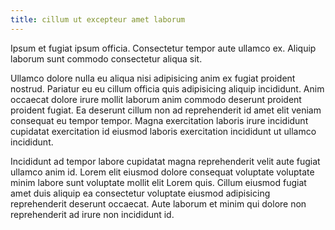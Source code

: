 ```yaml
---
title: cillum ut excepteur amet laborum
---
```


Ipsum et fugiat ipsum officia. Consectetur tempor aute ullamco ex. Aliquip laborum sunt commodo consectetur aliqua sit.

Ullamco dolore nulla eu aliqua nisi adipisicing anim ex fugiat proident nostrud. Pariatur eu eu cillum officia quis adipisicing aliquip incididunt. Anim occaecat dolore irure mollit laborum anim commodo deserunt proident proident fugiat. Ea deserunt cillum non ad reprehenderit id amet elit veniam consequat eu tempor tempor. Magna exercitation laboris irure incididunt cupidatat exercitation id eiusmod laboris exercitation incididunt ut ullamco incididunt.

Incididunt ad tempor labore cupidatat magna reprehenderit velit aute fugiat ullamco anim id. Lorem elit eiusmod dolore consequat voluptate voluptate minim labore sunt voluptate mollit elit Lorem quis. Cillum eiusmod fugiat amet duis aliquip ea consectetur voluptate eiusmod adipisicing reprehenderit deserunt occaecat. Aute laborum et minim qui dolore non reprehenderit ad irure non incididunt id.